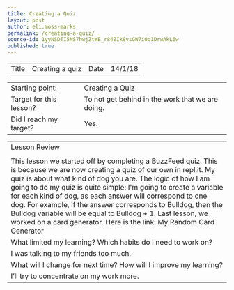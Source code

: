 ```yaml
---
title: Creating a Quiz
layout: post
author: eli.moss-marks
permalink: /creating-a-quiz/
source-id: 1yyNSDTI5NS7hwjZtWE_r84ZIk8vsGW7i0o1DrwAkL6w
published: true
---
```

<table>
  <tr>
    <td>Title</td>
    <td>Creating a quiz</td>
    <td>Date</td>
    <td>14/1/18</td>
  </tr>
</table>


<table>
  <tr>
    <td>Starting point:</td>
    <td>Creating a Quiz</td>
  </tr>
  <tr>
    <td>Target for this lesson?</td>
    <td>To not get behind in the work that we are doing. </td>
  </tr>
  <tr>
    <td>Did I reach my target? </td>
    <td>Yes.</td>
  </tr>
</table>


<table>
  <tr>
    <td>Lesson Review</td>
  </tr>
  <tr>
    <td></td>
  </tr>
  <tr>
    <td>This lesson we started off by completing a BuzzFeed quiz. This is because we are now creating a quiz of our own in repl.it. My quiz is about what kind of dog you are. The logic of how I am going to do my quiz is quite simple: I'm going to create a variable for each kind of dog, as each answer will correspond to one dog. For example, if the answer corresponds to Bulldog, then the Bulldog variable will be equal to Bulldog + 1. Last lesson, we worked on a card generator. Here is the link: My Random Card Generator</td>
  </tr>
  <tr>
    <td>What limited my learning? Which habits do I need to work on? </td>
  </tr>
  <tr>
    <td>I was talking to my friends too much.</td>
  </tr>
  <tr>
    <td>What will I change for next time? How will I improve my learning?</td>
  </tr>
  <tr>
    <td>I’ll try to concentrate on my work more.</td>
  </tr>
</table>


